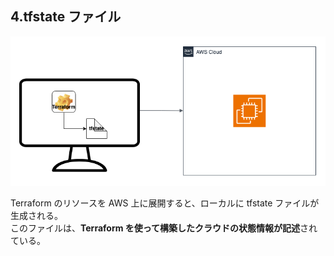 ## 4.tfstate ファイル

![tfstate](/docs/2_tutorial/img/tfstate.png)

Terraform のリソースを AWS 上に展開すると、ローカルに tfstate ファイルが生成される。  
このファイルは、**Terraform を使って構築したクラウドの状態情報が記述**されている。
